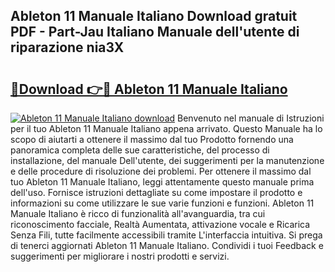 ## Ableton 11 Manuale Italiano Download gratuit PDF - Part-Jau Italiano Manuale dell'utente di riparazione nia3X

# <h2><a href="http://dffkiq.blite.top/?on=Ableton+11+Manuale+Italiano">🔗Download 👉🔴 Ableton 11 Manuale Italiano</a></h2>

[![Ableton 11 Manuale Italiano download](https://i.imgur.com/lujVjoI.png)](http://dffkiq.blite.top/?on=Ableton+11+Manuale+Italiano)
Benvenuto nel manuale di Istruzioni per il tuo Ableton 11 Manuale Italiano appena arrivato. Questo Manuale ha lo scopo di aiutarti a ottenere il massimo dal tuo Prodotto fornendo una panoramica completa delle sue caratteristiche, del processo di installazione, del manuale Dell'utente, dei suggerimenti per la manutenzione e delle procedure di risoluzione dei problemi. Per ottenere il massimo dal tuo Ableton 11 Manuale Italiano, leggi attentamente questo manuale prima dell'uso. Fornisce istruzioni dettagliate su come impostare il prodotto e informazioni su come utilizzare le sue varie funzioni e funzioni. Ableton 11 Manuale Italiano è ricco di funzionalità all'avanguardia, tra cui riconoscimento facciale, Realtà Aumentata, attivazione vocale e Ricarica Senza Fili, tutte facilmente accessibili tramite L'interfaccia intuitiva. Si prega di tenerci aggiornati Ableton 11 Manuale Italiano. Condividi i tuoi Feedback e suggerimenti per migliorare i nostri prodotti e servizi.
